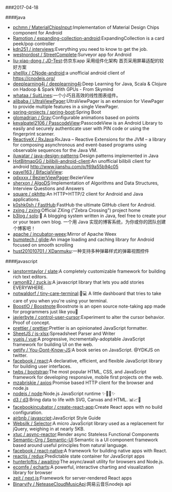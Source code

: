 ###2017-04-18 

####java
* [pchmn / MaterialChipsInput](https://github.com/pchmn/MaterialChipsInput):Implementation of Material Design Chips component for Android
* [Ramotion / expanding-collection-android](https://github.com/Ramotion/expanding-collection-android):ExpandingCollection is a card peek/pop controller
* [kdn251 / interviews](https://github.com/kdn251/interviews):Everything you need to know to get the job.
* [westnordost / StreetComplete](https://github.com/westnordost/StreetComplete):Surveyor app for Android
* [liu-xiao-dong / JD-Test](https://github.com/liu-xiao-dong/JD-Test):仿京东app 采用组件化架构 首页采用屏幕适配的较好方案
* [shellljx / CNode-android](https://github.com/shellljx/CNode-android):a unofficial android client of https://cnodejs.org/
* [deeplearning4j / deeplearning4j](https://github.com/deeplearning4j/deeplearning4j):Deep Learning for Java, Scala & Clojure on Hadoop & Spark With GPUs - From Skymind
* [whataa / SuitLines](https://github.com/whataa/SuitLines):一个小巧且高效的线性图表组件。
* [alibaba / UltraViewPager](https://github.com/alibaba/UltraViewPager):UltraViewPager is an extension for ViewPager to provide multiple features in a single ViewPager.
* [spring-projects / spring-boot](https://github.com/spring-projects/spring-boot):Spring Boot
* [glomadrian / Grav](https://github.com/glomadrian/Grav):Configurable animations based on points
* [kevalpatel2106 / PasscodeView](https://github.com/kevalpatel2106/PasscodeView):PasscodeView is an Android Library to easily and securely authenticate user with PIN code or using the fingerprint scanner.
* [ReactiveX / RxJava](https://github.com/ReactiveX/RxJava):RxJava – Reactive Extensions for the JVM – a library for composing asynchronous and event-based programs using observable sequences for the Java VM.
* [iluwatar / java-design-patterns](https://github.com/iluwatar/java-design-patterns):Design patterns implemented in Java
* [HotBitmapGG / bilibili-android-client](https://github.com/HotBitmapGG/bilibili-android-client):An unofficial bilibili client for android http://www.jianshu.com/p/f69a55b94c05
* [pavel163 / BifacialView](https://github.com/pavel163/BifacialView):
* [qdxxxx / BezierViewPager](https://github.com/qdxxxx/BezierViewPager):BezierView
* [sherxon / AlgoDS](https://github.com/sherxon/AlgoDS):Implementation of Algorithms and Data Structures, Interview Questions and Answers
* [square / okhttp](https://github.com/square/okhttp):An HTTP+HTTP/2 client for Android and Java applications.
* [k0shk0sh / FastHub](https://github.com/k0shk0sh/FastHub):FastHub the ultimate GitHub client for Android.
* [zxing / zxing](https://github.com/zxing/zxing):Official ZXing ("Zebra Crossing") project home
* [b3log / solo](https://github.com/b3log/solo):🎸 A blogging system written in Java, feel free to create your or your team own blog. 一个用 Java 实现的博客系统，为你或你的团队创建个博客吧！
* [apache / incubator-weex](https://github.com/apache/incubator-weex):Mirror of Apache Weex
* [bumptech / glide](https://github.com/bumptech/glide):An image loading and caching library for Android focused on smooth scrolling
* [hust201010701 / XDanmuku](https://github.com/hust201010701/XDanmuku):一种支持多种弹幕样式的弹幕视图控件

####javascript
* [ianstormtaylor / slate](https://github.com/ianstormtaylor/slate):A completely customizable framework for building rich text editors.
* [ramon82 / zuck.js](https://github.com/ramon82/zuck.js):A javascript library that lets you add stories EVERYWHERE.
* [notwaldorf / tiny-care-terminal](https://github.com/notwaldorf/tiny-care-terminal):💖💻 A little dashboard that tries to take care of you when you're using your terminal.
* [BoostIO / Boostnote](https://github.com/BoostIO/Boostnote):Boostnote is an open source note-taking app made for programmers just like you🚀
* [javierbyte / control-user-cursor](https://github.com/javierbyte/control-user-cursor):Experiment to alter the cursor behavior. Proof of concept.
* [prettier / prettier](https://github.com/prettier/prettier):Prettier is an opinionated JavaScript formatter.
* [SheetJS / js-xlsx](https://github.com/SheetJS/js-xlsx):Spreadsheet Parser and Writer
* [vuejs / vue](https://github.com/vuejs/vue):A progressive, incrementally-adoptable JavaScript framework for building UI on the web.
* [getify / You-Dont-Know-JS](https://github.com/getify/You-Dont-Know-JS):A book series on JavaScript. @YDKJS on twitter.
* [facebook / react](https://github.com/facebook/react):A declarative, efficient, and flexible JavaScript library for building user interfaces.
* [twbs / bootstrap](https://github.com/twbs/bootstrap):The most popular HTML, CSS, and JavaScript framework for developing responsive, mobile first projects on the web.
* [mzabriskie / axios](https://github.com/mzabriskie/axios):Promise based HTTP client for the browser and node.js
* [nodejs / node](https://github.com/nodejs/node):Node.js JavaScript runtime ✨🐢🚀✨
* [d3 / d3](https://github.com/d3/d3):Bring data to life with SVG, Canvas and HTML. 📊📈🎉
* [facebookincubator / create-react-app](https://github.com/facebookincubator/create-react-app):Create React apps with no build configuration.
* [airbnb / javascript](https://github.com/airbnb/javascript):JavaScript Style Guide
* [Websilk / Selector](https://github.com/Websilk/Selector):A micro JavaScript library used as a replacement for jQuery, weighing in at nearly 5KB.
* [xtuc / async-reactor](https://github.com/xtuc/async-reactor):Render async Stateless Functional Components
* [Semantic-Org / Semantic-UI](https://github.com/Semantic-Org/Semantic-UI):Semantic is a UI component framework based around useful principles from natural language.
* [facebook / react-native](https://github.com/facebook/react-native):A framework for building native apps with React.
* [reactjs / redux](https://github.com/reactjs/redux):Predictable state container for JavaScript apps
* [hunterloftis / awaiting](https://github.com/hunterloftis/awaiting):The async/await utility for browsers and Node.js.
* [ecomfe / echarts](https://github.com/ecomfe/echarts):A powerful, interactive charting and visualization library for browser
* [zeit / next.js](https://github.com/zeit/next.js):Framework for server-rendered React apps
* [Binaryify / NeteaseCloudMusicApi](https://github.com/Binaryify/NeteaseCloudMusicApi):网易云音乐nodejs api

